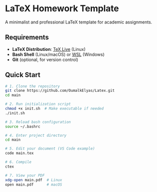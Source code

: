 # LaTeX Homework Template

A minimalist and professional LaTeX template for academic assignments.

## Requirements
- **LaTeX Distribution**: [TeX Live](https://www.tug.org/texlive/) (Linux) 
- **Bash Shell** (Linux/macOS) or [WSL](https://learn.microsoft.com/en-us/windows/wsl/) (Windows)
- **Git** (optional, for version control)

## Quick Start

```bash
# 1. Clone the repository
git clone https://github.com/OumalkElyas/Latex.git
cd main

# 2. Run initialization script
chmod +x init.sh  # Make executable if needed
./init.sh

# 3. Reload bash configuration
source ~/.bashrc

# 4. Enter project directory
cd main

# 5. Edit your document (VS Code example)
code main.tex

# 6. Compile
ctex

# 7. View your PDF
xdg-open main.pdf  # Linux
open main.pdf      # macOS
